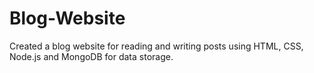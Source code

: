 # Blog-Website
Created a blog website for reading and writing posts using HTML, CSS, Node.js and MongoDB for data storage.

